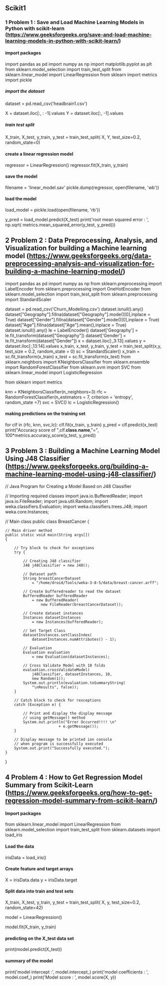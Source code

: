 ## Scikit1

### 1 Problem 1 : Save and Load Machine Learning Models in Python with scikit-learn	(https://www.geeksforgeeks.org/save-and-load-machine-learning-models-in-python-with-scikit-learn/)
#### import packages 
import pandas as pd 
import numpy as np 
import matplotlib.pyplot as plt 
from sklearn.model_selection import train_test_split 
from sklearn.linear_model import LinearRegression 
from sklearn import metrics 
import pickle 

##### import the dataset 
dataset = pd.read_csv('headbrain1.csv') 

X = dataset.iloc[:, : -1].values 
Y = dataset.iloc[:, -1].values 

##### train test split 
X_train, X_test, y_train, y_test = train_test_split( 
	X, Y, test_size=0.2, random_state=0) 

#### create a linear regression model 
regressor = LinearRegression() 
regressor.fit(X_train, y_train) 


#### save the model 
filename = 'linear_model.sav'
pickle.dump(regressor, open(filename, 'wb')) 

#### load the model 
load_model = pickle.load(open(filename, 'rb')) 

y_pred = load_model.predict(X_test) 
print('root mean squared error : ', np.sqrt( 
	metrics.mean_squared_error(y_test, y_pred))) 


## 2 Problem 2 : Data Preprocessing, Analysis, and Visualization for building a Machine learning model		(https://www.geeksforgeeks.org/data-preprocessing-analysis-and-visualization-for-building-a-machine-learning-model/)
import pandas as pd 
import numpy as np 
from sklearn.preprocessing import LabelEncoder 
from sklearn.preprocessing import OneHotEncoder 
from sklearn.model_selection import train_test_split 
from sklearn.preprocessing import StandardScaler 

dataset = pd.read_csv('Churn_Modelling.csv')
dataset.isnull().any() 
dataset["Geography"].fillna(dataset["Geography"].mode()[0],inplace = True) 
dataset["Gender"].fillna(dataset["Gender"].mode()[0],inplace = True) 
dataset["Age"].fillna(dataset["Age"].mean(),inplace = True)
dataset.isnull().any()
le = LabelEncoder() 
dataset['Geography'] = le.fit_transform(dataset["Geography"]) 
dataset['Gender'] = le.fit_transform(dataset["Gender"]) 
x = dataset.iloc[:,3:13].values 
y = dataset.iloc[:,13:14].values
x_train, x_test, y_train, y_test = train_test_split(x,y, 
													test_size = 0.2, 
													random_state = 0)
sc = StandardScaler() 
x_train = sc.fit_transform(x_train) 
x_test = sc.fit_transform(x_test)
from sklearn.neighbors import KNeighborsClassifier 
from sklearn.ensemble import RandomForestClassifier 
from sklearn.svm import SVC 
from sklearn.linear_model import LogisticRegression 

from sklearn import metrics 

knn = KNeighborsClassifier(n_neighbors=3) 
rfc = RandomForestClassifier(n_estimators = 7, criterion = 'entropy', random_state =7) 
svc = SVC() 
lc = LogisticRegression() 

#### making predictions on the training set 
for clf in (rfc, knn, svc,lc): 
	clf.fit(x_train, y_train) 
	y_pred = clf.predict(x_test) 
	print("Accuracy score of ",clf.__class__.__name__,"=", 
		100*metrics.accuracy_score(y_test, y_pred))


## 3 Problem 3 : Building a Machine Learning Model Using J48 Classifier	(https://www.geeksforgeeks.org/building-a-machine-learning-model-using-j48-classifier/)
// Java Program for Creating a Model Based on J48 Classifier

// Importing required classes
import java.io.BufferedReader;
import java.io.FileReader;
import java.util.Random;
import weka.classifiers.Evaluation;
import weka.classifiers.trees.J48;
import weka.core.Instances;

// Main class
public class BreastCancer {

	// Main driver method
	public static void main(String args[])
	{

		// Try block to check for exceptions
		try {

			// Creating J48 classifier
			J48 j48Classifier = new J48();

			// Dataset path
			String breastCancerDataset
				= "/home/droid/Tools/weka-3-8-5/data/breast-cancer.arff";

			// Create bufferedreader to read the dataset
			BufferedReader bufferedReader
				= new BufferedReader(
					new FileReader(breastCancerDataset));

			// Create dataset instances
			Instances datasetInstances
				= new Instances(bufferedReader);

			// Set Target Class
			datasetInstances.setClassIndex(
				datasetInstances.numAttributes() - 1);

			// Evaluation
			Evaluation evaluation
				= new Evaluation(datasetInstances);

			// Cross Validate Model with 10 folds
			evaluation.crossValidateModel(
				j48Classifier, datasetInstances, 10,
				new Random(1));
			System.out.println(evaluation.toSummaryString(
				"\nResults", false));
		}

		// Catch block to check for rexceptions
		catch (Exception e) {

			// Print and display the display message
			// using getMessage() method
			System.out.println("Error Occurred!!!! \n"
							+ e.getMessage());
		}

		// Display message to be printed ion console
		// when program is successfully executed
		System.out.print("Successfully executed.");
	}
}

## 4 Problem 4 : How to Get Regression Model Summary from Scikit-Learn	(https://www.geeksforgeeks.org/how-to-get-regression-model-summary-from-scikit-learn/)
#### Import packages 
from sklearn.linear_model import LinearRegression 
from sklearn.model_selection import train_test_split 
from sklearn.datasets import load_iris 

#### Load the data 
irisData = load_iris() 

#### Create feature and target arrays 
X = irisData.data 
y = irisData.target 

#### Split data into train and test sets 
X_train, X_test, y_train, y_test = train_test_split( 
	X, y, test_size=0.2, random_state=42) 

model = LinearRegression() 

model.fit(X_train, y_train) 

#### predicting on the X_test data set 
print(model.predict(X_test)) 

#### summary of the model 
print('model intercept :', model.intercept_) 
print('model coefficients : ', model.coef_) 
print('Model score : ', model.score(X, y)) 



